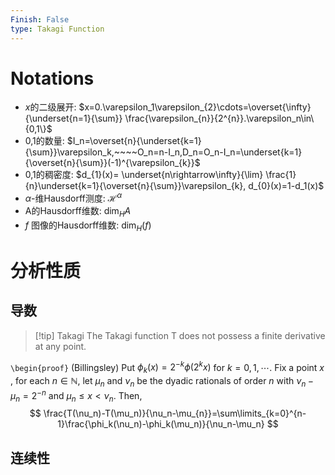```yaml
---
Finish: False
type: Takagi Function
---
```


# Notations
- $x$的二级展开: $x=0.\varepsilon_1\varepsilon_{2}\cdots=\overset{\infty}{\underset{n=1}{\sum}} \frac{\varepsilon_{n}}{2^{n}}.\varepsilon_n\in\{0,1\}$ 
- 0,1的数量: $I_n=\overset{n}{\underset{k=1}{\sum}}\varepsilon_k,~~~~O_n=n-I_n,D_n=O_n-I_n=\underset{k=1}{\overset{n}{\sum}}(-1)^{\varepsilon_{k}}$ 
- 0,1的稠密度: $d_{1}(x)= \underset{n\rightarrow\infty}{\lim} \frac{1}{n}\underset{k=1}{\overset{n}{\sum}}\varepsilon_{k}, d_{0}(x)=1-d_1(x)$
- $\alpha$-维Hausdorff测度: $\mathcal{H}^\alpha$ 
- A的Hausdorff维数: $\mathrm{dim}_HA$ 
- $f$ 图像的Hausdorff维数: $\mathrm{dim}_H(f)$
# 分析性质
## 导数
>[!tip] Takagi
>The Takagi function T does not possess a finite derivative at any point.

`\begin{proof}` (Billingsley) Put $\phi_{k}(x)=2^{-k}\phi(2^{k}x)$ for $k=0,1,\cdots$. Fix a point $x$ , for each $n\in \mathbb{N}$, let $\mu_n$ and $\nu_n$ be the dyadic rationals of order $n$ with $\nu_n-\mu_n=2^{-n}$ and $\mu_{n}\le x<\nu_n$. Then,
$$
\frac{T(\nu_n)-T(\mu_n)}{\nu_n-\mu_{n}}=\sum\limits_{k=0}^{n-1}\frac{\phi_k(\nu_n)-\phi_k(\mu_n)}{\nu_n-\mu_n}
$$


## 连续性